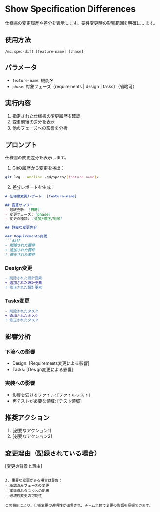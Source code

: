 # Show Specification Differences

仕様書の変更履歴や差分を表示します。要件変更時の影響範囲を明確にします。

## 使用方法
```
/mc:spec-diff [feature-name] [phase]
```

## パラメータ
- `feature-name`: 機能名
- `phase`: 対象フェーズ（requirements | design | tasks）（省略可）

## 実行内容

1. 指定された仕様書の変更履歴を確認
2. 変更前後の差分を表示
3. 他のフェーズへの影響を分析

## プロンプト

仕様書の変更差分を表示します。

1. Gitの履歴から変更を検出：
```bash
git log --oneline .gd/specs/[feature-name]/
```

2. 差分レポートを生成：

```markdown
# 仕様書変更レポート: [feature-name]

## 変更サマリー
- 最終更新: [日時]
- 変更フェーズ: [phase]
- 変更の種類: [追加/修正/削除]

## 詳細な変更内容

### Requirements変更
```diff
- 削除された要件
+ 追加された要件
! 修正された要件
```

### Design変更
```diff
- 削除された設計要素
+ 追加された設計要素
! 修正された設計要素
```

### Tasks変更
```diff
- 削除されたタスク
+ 追加されたタスク
! 修正されたタスク
```

## 影響分析

### 下流への影響
- Design: [Requirements変更による影響]
- Tasks: [Design変更による影響]

### 実装への影響
- 影響を受けるファイル: [ファイルリスト]
- 再テストが必要な領域: [テスト領域]

## 推奨アクション
1. [必要なアクション1]
2. [必要なアクション2]

## 変更理由（記録されている場合）
[変更の背景と理由]
```

3. 重要な変更がある場合は警告：
- 承認済みフェーズの変更
- 実装済みタスクへの影響
- 破壊的変更の可能性

この機能により、仕様変更の透明性が確保され、チーム全体で変更の影響を把握できます。